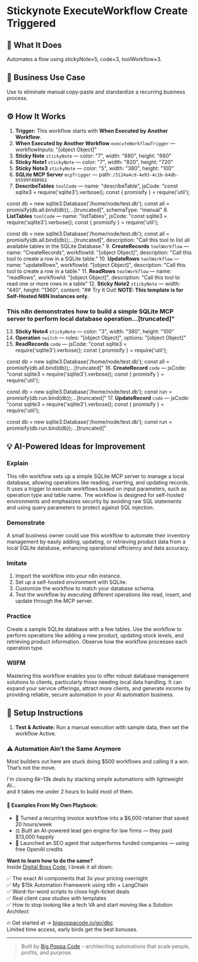 # Stickynote ExecuteWorkflow Create Triggered
## 🚀 What It Does
Automates a flow using stickyNote×5, code×3, toolWorkflow×3.

## 💼 Business Use Case
Use to eliminate manual copy-paste and standardize a recurring business process.

## ⚙️ How It Works
1. **Trigger:** This workflow starts with **When Executed by Another Workflow**.
2. **When Executed by Another Workflow** `executeWorkflowTrigger` — workflowInputs: "[object Object]"
3. **Sticky Note** `stickyNote` — color: "7", width: "680", height: "660"
4. **Sticky Note1** `stickyNote` — color: "7", width: "820", height: "720"
5. **Sticky Note3** `stickyNote` — color: "5", width: "380", height: "100"
6. **SQLite MCP Server** `mcpTrigger` — path: `/3124a4cd-4e93-4c1b-b4db-b5599f4889b1`
7. **DescribeTables** `toolCode` — name: "describeTable", jsCode: "const sqlite3 = require('sqlite3').verbose();
const { promisify } = require('util');

const db = new sqlite3.Database('/home/node/test.db');
const all = promisify(db.all.bind(db));…[truncated]", schemaType: "manual"
8. **ListTables** `toolCode` — name: "listTables", jsCode: "const sqlite3 = require('sqlite3').verbose();
const { promisify } = require('util');

const db = new sqlite3.Database('/home/node/test.db');
const all = promisify(db.all.bind(db));…[truncated]", description: "Call this tool to list all available tables in the SQLite Database."
9. **CreateRecords** `toolWorkflow` — name: "CreateRecords", workflowId: "[object Object]", description: "Call this tool to create a row in a SQLite table."
10. **UpdateRows** `toolWorkflow` — name: "updateRows", workflowId: "[object Object]", description: "Call this tool to create a row in a table."
11. **ReadRows** `toolWorkflow` — name: "readRows", workflowId: "[object Object]", description: "Call this tool to read one or more rows in a table"
12. **Sticky Note2** `stickyNote` — width: "440", height: "1360", content: "## Try It Out!
**NOTE: This template is for Self-Hosted N8N Instances only.**

### This n8n demonstrates how to build a simple SQLite MCP server to perform local database operation…[truncated]"
13. **Sticky Note4** `stickyNote` — color: "3", width: "380", height: "100"
14. **Operation** `switch` — rules: "[object Object]", options: "[object Object]"
15. **ReadRecords** `code` — jsCode: "const sqlite3 = require('sqlite3').verbose();
const { promisify } = require('util');

const db = new sqlite3.Database('/home/node/test.db');
const all = promisify(db.all.bind(db));…[truncated]"
16. **CreateRecord** `code` — jsCode: "const sqlite3 = require('sqlite3').verbose();
const { promisify } = require('util');

const db = new sqlite3.Database('/home/node/test.db');
const run = promisify(db.run.bind(db));…[truncated]"
17. **UpdateRecord** `code` — jsCode: "const sqlite3 = require('sqlite3').verbose();
const { promisify } = require('util');

const db = new sqlite3.Database('/home/node/test.db');
const run = promisify(db.run.bind(db));…[truncated]"

## 💡 AI-Powered Ideas for Improvement
### Explain
This n8n workflow sets up a simple SQLite MCP server to manage a local database, allowing operations like reading, inserting, and updating records. It uses a trigger to execute workflows based on input parameters, such as operation type and table name. The workflow is designed for self-hosted environments and emphasizes security by avoiding raw SQL statements and using query parameters to protect against SQL injection.

### Demonstrate
A small business owner could use this workflow to automate their inventory management by easily adding, updating, or retrieving product data from a local SQLite database, enhancing operational efficiency and data accuracy.

### Imitate
1. Import the workflow into your n8n instance.
2. Set up a self-hosted environment with SQLite.
3. Customize the workflow to match your database schema.
4. Test the workflow by executing different operations like read, insert, and update through the MCP server.

### Practice
Create a sample SQLite database with a few tables. Use the workflow to perform operations like adding a new product, updating stock levels, and retrieving product information. Observe how the workflow processes each operation type.

### WIIFM
Mastering this workflow enables you to offer robust database management solutions to clients, particularly those needing local data handling. It can expand your service offerings, attract more clients, and generate income by providing reliable, secure automation in your AI automation business.

## 🔧 Setup Instructions
1. **Test & Activate:** Run a manual execution with sample data, then set the workflow Active.

### ⚠️ Automation Ain’t the Same Anymore

Most builders out here are stuck doing $500 workflows and calling it a win.  
That’s not the move.  

I'm closing $6k–$13k deals by stacking simple automations with lightweight AI...  
and it takes me under 2 hours to build most of them.

#### 🧠 Examples From My Own Playbook:
- 🔁 Turned a recurring invoice workflow into a $6,000 retainer that saved 20 hours/week  
- ⚖️ Built an AI-powered lead gen engine for law firms — they paid $13,000 happily  
- 🚀 Launched an SEO agent that outperforms funded companies — using free OpenAI credits  

**Want to learn how to do the same?**  
Inside [Digital Boss Code](https://bigpoppacode.io/go/dbc), I break it all down:

✅ The exact AI components that 3x your pricing overnight  
✅ My $15k Automation Framework using n8n + LangChain  
✅ Word-for-word scripts to close high-ticket deals  
✅ Real client case studies with templates  
✅ How to stop looking like a tech VA and start moving like a Solution Architect  

🔥 Get started at → [bigpoppacode.io/go/dbc](https://bigpoppacode.io/go/dbc)  
Limited time access, early birds get the best bonuses.

---
> Built by [Big Poppa Code](https://bigpoppacode.io) – architecting automations that scale people, profits, and purpose.
